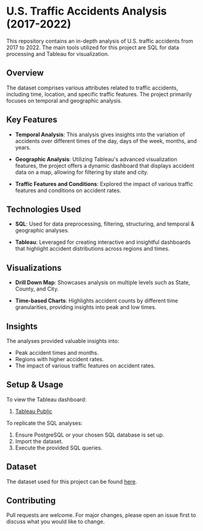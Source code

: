# U.S. Traffic Accidents Analysis (2017-2022)

This repository contains an in-depth analysis of U.S. traffic accidents from 2017 to 2022. The main tools utilized for this project are SQL for data processing and Tableau for visualization.

## Overview

The dataset comprises various attributes related to traffic accidents, including time, location, and specific traffic features. The project primarily focuses on temporal and geographic analysis.

## Key Features

- **Temporal Analysis**: This analysis gives insights into the variation of accidents over different times of the day, days of the week, months, and years.
  
- **Geographic Analysis**: Utilizing Tableau's advanced visualization features, the project offers a dynamic dashboard that displays accident data on a map, allowing for filtering by state and city. 

- **Traffic Features and Conditions**: Explored the impact of various traffic features and conditions on accident rates. 

## Technologies Used

- **SQL**: Used for data preprocessing, filtering, structuring, and temporal & geographic analyses.
  
- **Tableau**: Leveraged for creating interactive and insightful dashboards that highlight accident distributions across regions and times.

## Visualizations

- **Drill Down Map**: Showcases analysis on multiple levels such as State, County, and City.
  
- **Time-based Charts**: Highlights accident counts by different time granularities, providing insights into peak and low times.

## Insights

The analyses provided valuable insights into:
- Peak accident times and months.
- Regions with higher accident rates.
- The impact of various traffic features on accident rates.

## Setup & Usage

To view the Tableau dashboard:
1. [Tableau Public](https://public.tableau.com/app/profile/sunkim133/viz/UsAccidentAnalysisDashboard/TemporalAnalysis)

To replicate the SQL analyses:
1. Ensure PostgreSQL or your chosen SQL database is set up.
2. Import the dataset.
3. Execute the provided SQL queries.

## Dataset

The dataset used for this project can be found [here](https://www.kaggle.com/datasets/sobhanmoosavi/us-accidents).

## Contributing

Pull requests are welcome. For major changes, please open an issue first to discuss what you would like to change.
